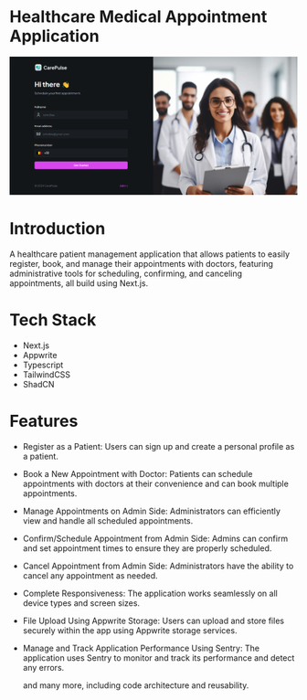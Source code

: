 # Healthcare Medical Appointment Application

![CarePulse](image.png)

# Introduction

A healthcare patient management application that allows patients to easily register, book, and manage their appointments with doctors, featuring administrative tools for scheduling, confirming, and canceling appointments, all build using Next.js.

# Tech Stack

- Next.js
- Appwrite
- Typescript
- TailwindCSS
- ShadCN

# Features

- Register as a Patient: Users can sign up and create a personal profile as a patient.

- Book a New Appointment with Doctor: Patients can schedule appointments with doctors at their convenience and can book multiple appointments.

- Manage Appointments on Admin Side: Administrators can efficiently view and handle all scheduled appointments.

- Confirm/Schedule Appointment from Admin Side: Admins can confirm and set appointment times to ensure they are properly scheduled.

- Cancel Appointment from Admin Side: Administrators have the ability to cancel any appointment as needed.

- Complete Responsiveness: The application works seamlessly on all device types and screen sizes.

- File Upload Using Appwrite Storage: Users can upload and store files securely within the app using Appwrite storage services.

- Manage and Track Application Performance Using Sentry: The application uses Sentry to monitor and track its performance and detect any errors.

  and many more, including code architecture and reusability.
